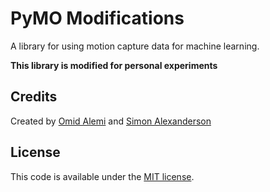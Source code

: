 # PyMO Modifications
A library for using motion capture data for machine learning.  

**This library is modified for personal experiments**  

## Credits
Created by [Omid Alemi](https://omid.al/projects/) and [Simon Alexanderson](https://github.com/simonalexanderson/PyMO/tree/master)

## License
This code is available under the [MIT license](http://opensource.org/licenses/MIT).
